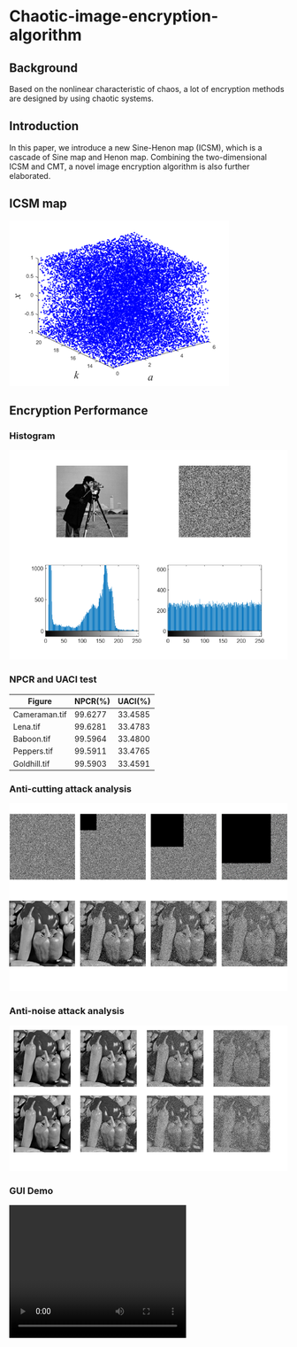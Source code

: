 # Chaotic-image-encryption-algorithm
## Background
Based on the nonlinear characteristic of chaos, a lot of encryption methods are designed by using chaotic systems.
## Introduction
In this paper, we introduce a new Sine-Henon map (ICSM), which is a cascade of Sine map and Henon map. Combining the two-dimensional ICSM and CMT, a novel image encryption algorithm is also further elaborated.

## ICSM map

![](Pictures/ICSM.png)


## Encryption Performance

### Histogram

![image-20230327182146060](Pictures/Histogram.png)

### NPCR and UACI test

| Figure        | NPCR(%) | UACI(%) |
| ------------- | ------- | ------- |
| Cameraman.tif | 99.6277 | 33.4585 |
| Lena.tif      | 99.6281 | 33.4783 |
| Baboon.tif    | 99.5964 | 33.4800 |
| Peppers.tif   | 99.5911 | 33.4765 |
| Goldhill.tif  | 99.5903 | 33.4591 |

### Anti-cutting attack analysis

![image-20230327182314202](Pictures/Anti-cutting.png)

### Anti-noise attack analysis

![image-20230327182441150](Pictures/Noise.png)

### GUI Demo


<video width="320" height="240" controls>
    <source src="GUI-Demo.wmv" type="video/wmv">
</video>
